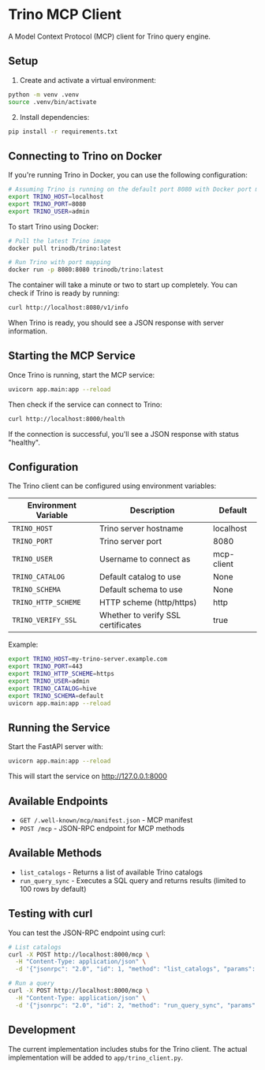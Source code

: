# Trino MCP Client

A Model Context Protocol (MCP) client for Trino query engine.

## Setup

1. Create and activate a virtual environment:

```bash
python -m venv .venv
source .venv/bin/activate
```

2. Install dependencies:

```bash
pip install -r requirements.txt
```

## Connecting to Trino on Docker

If you're running Trino in Docker, you can use the following configuration:

```bash
# Assuming Trino is running on the default port 8080 with Docker port mapping
export TRINO_HOST=localhost
export TRINO_PORT=8080
export TRINO_USER=admin
```

To start Trino using Docker:

```bash
# Pull the latest Trino image
docker pull trinodb/trino:latest

# Run Trino with port mapping
docker run -p 8080:8080 trinodb/trino:latest
```

The container will take a minute or two to start up completely. You can check if Trino is ready by running:

```bash
curl http://localhost:8080/v1/info
```

When Trino is ready, you should see a JSON response with server information.

## Starting the MCP Service

Once Trino is running, start the MCP service:

```bash
uvicorn app.main:app --reload
```

Then check if the service can connect to Trino:

```bash
curl http://localhost:8000/health
```

If the connection is successful, you'll see a JSON response with status "healthy".

## Configuration

The Trino client can be configured using environment variables:

| Environment Variable | Description | Default |
|---------------------|-------------|---------|
| `TRINO_HOST` | Trino server hostname | localhost |
| `TRINO_PORT` | Trino server port | 8080 |
| `TRINO_USER` | Username to connect as | mcp-client |
| `TRINO_CATALOG` | Default catalog to use | None |
| `TRINO_SCHEMA` | Default schema to use | None |
| `TRINO_HTTP_SCHEME` | HTTP scheme (http/https) | http |
| `TRINO_VERIFY_SSL` | Whether to verify SSL certificates | true |

Example:

```bash
export TRINO_HOST=my-trino-server.example.com
export TRINO_PORT=443
export TRINO_HTTP_SCHEME=https
export TRINO_USER=admin
export TRINO_CATALOG=hive
export TRINO_SCHEMA=default
uvicorn app.main:app --reload
```

## Running the Service

Start the FastAPI server with:

```bash
uvicorn app.main:app --reload
```

This will start the service on http://127.0.0.1:8000

## Available Endpoints

- `GET /.well-known/mcp/manifest.json` - MCP manifest
- `POST /mcp` - JSON-RPC endpoint for MCP methods

## Available Methods

- `list_catalogs` - Returns a list of available Trino catalogs
- `run_query_sync` - Executes a SQL query and returns results (limited to 100 rows by default)

## Testing with curl

You can test the JSON-RPC endpoint using curl:

```bash
# List catalogs
curl -X POST http://localhost:8000/mcp \
  -H "Content-Type: application/json" \
  -d '{"jsonrpc": "2.0", "id": 1, "method": "list_catalogs", "params": {}}'

# Run a query
curl -X POST http://localhost:8000/mcp \
  -H "Content-Type: application/json" \
  -d '{"jsonrpc": "2.0", "id": 2, "method": "run_query_sync", "params": {"sql": "SELECT * FROM system.runtime.nodes", "maxRows": 10}}'
```

## Development

The current implementation includes stubs for the Trino client. The actual implementation will be added to `app/trino_client.py`.